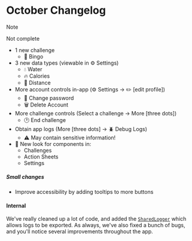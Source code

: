 # October Changelog
> [!NOTE]
> Not complete

- 1 new challenge
  - 🎲 Bingo
- 3 new data types (viewable in ⚙️ Settings)
  - 💧 Water
  - 🔥 Calories
  - 🏃 Distance
- More account controls in-app (⚙️ Settings -> ✏️ [edit profile])
  - 📨 Change password
  - 🗑️ Delete Account
- More challenge controls (Select a challenge -> More [three dots])
  - 🕑 End challenge
- Obtain app logs (More [three dots] -> 🪲 Debug Logs)
  - ⚠️ May contain sensitive information!
- 🎨 New look for components in:
  - Challenges
  - Action Sheets
  - Settings

##### Small changes
- Improve accessibility by adding tooltips to more buttons

#### Internal

We've really cleaned up a lot of code, and added the [`SharedLogger`](/lib/utils/sharedLogger.dart) which allows logs to be exported. As always, we've also fixed a bunch of bugs, and you'll notice several improvements throughout the app.
